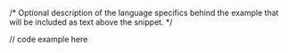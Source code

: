 /*
Optional description of the language specifics behind the example that will be included as text above the snippet.
*/

// code example here
